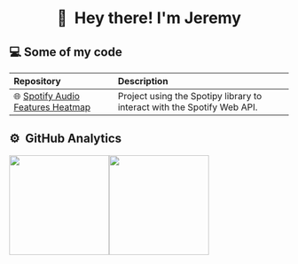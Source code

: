 <h1 align="center"> 👋 &nbsp;Hey there! I'm Jeremy </h1>


##  💻 Some of my code
|**Repository**|**Description**|
|:----------|:----|
| 🌐 [Spotify Audio Features Heatmap](https://github.com/ahcrej/spotify-audio-features-heatmap) | Project using the Spotipy library to interact with the Spotify Web API.|

## ⚙️ &nbsp;GitHub Analytics
<div style="display: flex; flex-direction: row;">
 <img height="180cm" class="img" src="https://github-readme-stats.vercel.app/api?username=ahcrej&show_icons=true&theme=algolia&include_all_commits=true&count_private=true" />
 <img height="180cm" class="img" src="https://github-readme-stats.vercel.app/api/top-langs/?username=ahcrej&theme=algolia&layout=compact" />
</div>

<!--
**ahcrej/ahcrej** is a ✨ _special_ ✨ repository because its `README.md` (this file) appears on your GitHub profile.

Here are some ideas to get you started:

- 🔭 I’m currently working on ...
- 🌱 I’m currently learning ...
- 👯 I’m looking to collaborate on ...
- 🤔 I’m looking for help with ...
- 💬 Ask me about ...
- 📫 How to reach me: ...
- 😄 Pronouns: ...
- ⚡ Fun fact: ...
-->
